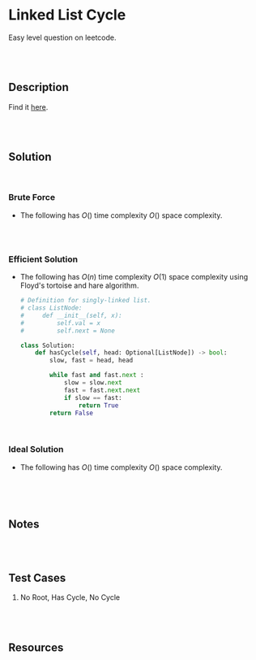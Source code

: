 # Linked List Cycle

Easy level question on leetcode.

<br>
<br>

## Description

Find it [here](https://leetcode.com/problems/linked-list-cycle/).

<br>
<br>

## Solution

<br>

### Brute Force

- The following has $O()$ time complexity $O()$ space complexity.

  ```py

  ```

<br>

### Efficient Solution

- The following has $O(n)$ time complexity $O(1)$ space complexity using Floyd's tortoise and hare algorithm.

  ```py
  # Definition for singly-linked list.
  # class ListNode:
  #     def __init__(self, x):
  #         self.val = x
  #         self.next = None

  class Solution:
      def hasCycle(self, head: Optional[ListNode]) -> bool:
          slow, fast = head, head

          while fast and fast.next :
              slow = slow.next
              fast = fast.next.next
              if slow == fast:
                  return True
          return False
  ```

<br>

### Ideal Solution

- The following has $O()$ time complexity $O()$ space complexity.

  ```py

  ```

<br>
<br>

## Notes

<br>
<br>

## Test Cases

1. No Root, Has Cycle, No Cycle

<br>
<br>

## Resources

<br>
<br>
